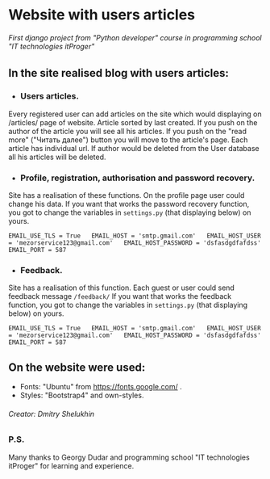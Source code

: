 # Website with users articles  
###### First django project from "Python developer" course in programming school "IT technologies itProger"  

## In the site realised blog with users articles:  

- ### Users articles.  

Every registered user can add articles on the site which would displaying on /articles/ page of website. Article sorted by last created. If you push on the author of the article you will see all his articles. If you push on the "read more" ("Читать далее") button you will move to the article's page. Each article has individual url. If author would be deleted from the User database all his articles will be deleted.

- ### Profile, registration, authorisation and password recovery.  

Site has a realisation of these functions. On the profile page user could change his data. If you want that works the password recovery function, you got to change the variables in `settings.py` (that displaying below) on yours.  

``
EMAIL_USE_TLS = True  
EMAIL_HOST = 'smtp.gmail.com'  
EMAIL_HOST_USER = 'mezorservice123@gmail.com'  
EMAIL_HOST_PASSWORD = 'dsfasdgdfafdss'  
EMAIL_PORT = 587  
``

- ### Feedback.  

Site has a realisation of this function. Each guest or user could send feedback message `/feedback/` If you want that works the feedback function, you got to change the variables in `settings.py` (that displaying below) on yours.  

``
EMAIL_USE_TLS = True  
EMAIL_HOST = 'smtp.gmail.com'  
EMAIL_HOST_USER = 'mezorservice123@gmail.com'  
EMAIL_HOST_PASSWORD = 'dsfasdgdfafdss'  
EMAIL_PORT = 587  
``

## On the website were used:
- Fonts: "Ubuntu" from https://fonts.google.com/ .
- Styles: "Bootstrap4" and own-styles.

###### Creator: Dmitry Shelukhin

### P.S.

Many thanks to Georgy Dudar and programming school "IT technologies itProger" for learning and experience.
